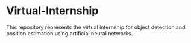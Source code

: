 # Virtual-Internship

This repository represents the virtual internship for object detection and position estimation using artificial neural networks.
